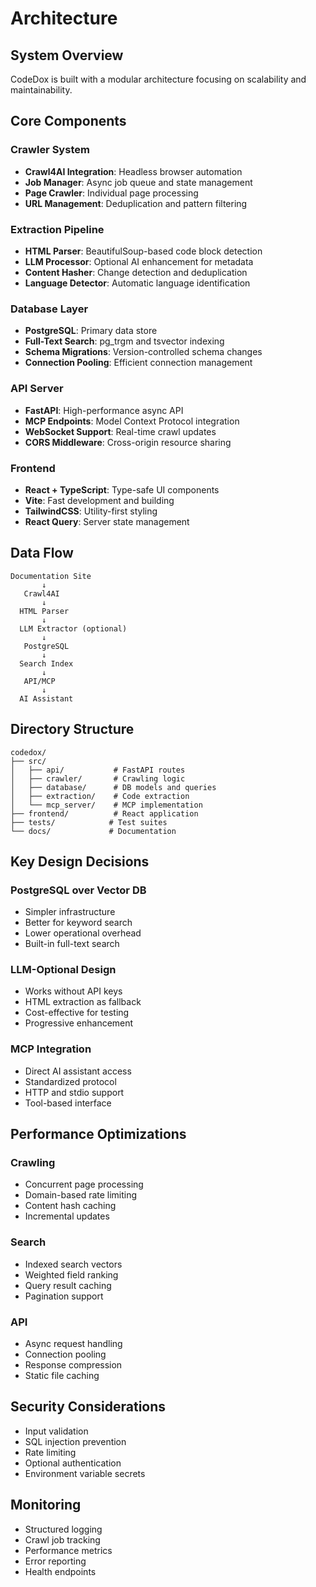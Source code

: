 # Architecture

## System Overview

CodeDox is built with a modular architecture focusing on scalability and maintainability.

## Core Components

### Crawler System
- **Crawl4AI Integration**: Headless browser automation
- **Job Manager**: Async job queue and state management
- **Page Crawler**: Individual page processing
- **URL Management**: Deduplication and pattern filtering

### Extraction Pipeline
- **HTML Parser**: BeautifulSoup-based code block detection
- **LLM Processor**: Optional AI enhancement for metadata
- **Content Hasher**: Change detection and deduplication
- **Language Detector**: Automatic language identification

### Database Layer
- **PostgreSQL**: Primary data store
- **Full-Text Search**: pg_trgm and tsvector indexing
- **Schema Migrations**: Version-controlled schema changes
- **Connection Pooling**: Efficient connection management

### API Server
- **FastAPI**: High-performance async API
- **MCP Endpoints**: Model Context Protocol integration
- **WebSocket Support**: Real-time crawl updates
- **CORS Middleware**: Cross-origin resource sharing

### Frontend
- **React + TypeScript**: Type-safe UI components
- **Vite**: Fast development and building
- **TailwindCSS**: Utility-first styling
- **React Query**: Server state management

## Data Flow

```
Documentation Site
       ↓
   Crawl4AI
       ↓
  HTML Parser
       ↓
  LLM Extractor (optional)
       ↓
   PostgreSQL
       ↓
  Search Index
       ↓
   API/MCP
       ↓
  AI Assistant
```

## Directory Structure

```
codedox/
├── src/
│   ├── api/           # FastAPI routes
│   ├── crawler/       # Crawling logic
│   ├── database/      # DB models and queries
│   ├── extraction/    # Code extraction
│   └── mcp_server/    # MCP implementation
├── frontend/          # React application
├── tests/            # Test suites
└── docs/             # Documentation
```

## Key Design Decisions

### PostgreSQL over Vector DB
- Simpler infrastructure
- Better for keyword search
- Lower operational overhead
- Built-in full-text search

### LLM-Optional Design
- Works without API keys
- HTML extraction as fallback
- Cost-effective for testing
- Progressive enhancement

### MCP Integration
- Direct AI assistant access
- Standardized protocol
- HTTP and stdio support
- Tool-based interface

## Performance Optimizations

### Crawling
- Concurrent page processing
- Domain-based rate limiting
- Content hash caching
- Incremental updates

### Search
- Indexed search vectors
- Weighted field ranking
- Query result caching
- Pagination support

### API
- Async request handling
- Connection pooling
- Response compression
- Static file caching

## Security Considerations

- Input validation
- SQL injection prevention
- Rate limiting
- Optional authentication
- Environment variable secrets

## Monitoring

- Structured logging
- Crawl job tracking
- Performance metrics
- Error reporting
- Health endpoints